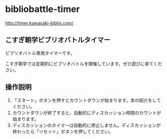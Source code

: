 # bibliobattle-timer

http://timer.kawasaki-biblio.com/

## こすぎ朝学ビブリオバトルタイマー

ビブリオバトル専用タイマーです。

こすぎ朝学では定期的にビブリオバトルを開催しています。ぜひ遊びに来てください。

## 操作説明

1. 「スタート」ボタンを押すとカウントダウンが始まります。本の紹介をしてください。
2. カウントダウンが終了すると、自動的にディスカッション時間のカウントが始まります。
3. ディスカッションのタイマーは自動的に停止しません。ディスカッションが終わったら「リセット」ボタンを押してください。
